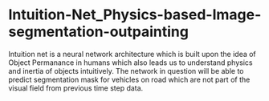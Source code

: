 # Intuition-Net_Physics-based-Image-segmentation-outpainting
Intuition net is a neural network architecture which is built upon the idea of Object Permanance in humans which also leads us to understand physics and inertia of objects intuitively. The network in question will be able to predict segmentation mask for vehicles on road which are not part of the visual field from previous time step data.
